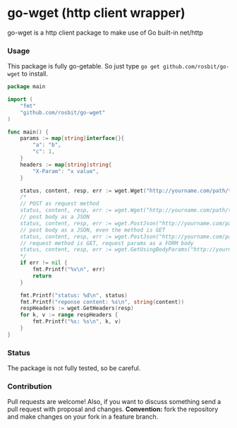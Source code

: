 # go-wget (http client wrapper)

go-wget is a http client package to make use of Go built-in net/http

### Usage

This package is fully go-getable. So just type `go get github.com/rosbit/go-wget` to install.

```go
package main

import (
	"fmt"
	"github.com/rosbit/go-wget"
)

func main() {
	params := map[string]interface{}{
		"a": "b",
		"c": 1,
	}
	headers := map[string]string{
		"X-Param": "x value",
	}

	status, content, resp, err := wget.Wget("http://yourname.com/path/to/url", "get", params, headers)
	/*
	// POST as request method
	status, content, resp, err := wget.Wget("http://yourname.com/path/to/url", "post", params, headers)
	// post body as a JSON 
	status, content, resp, err := wget.PostJson("http://yourname.com/path/to/url", "", params, headers)
	// post body as a JSON, even the method is GET
	status, content, resp, err := wget.PostJson("http://yourname.com/path/to/url", "GET", params, headers)
	// request method is GET, request params as a FORM body
	status, content, resp, err := wget.GetUsingBodyParams("http://yourname.com/path/to/url", params, headers)
	*/
	if err != nil {
		fmt.Printf("%v\n", err)
		return
	}

	fmt.Printf("status: %d\n", status)
	fmt.Printf("reponse content: %s\n", string(content))
	respHeaders := wget.GetHeaders(resp)
	for k, v := range respHeaders {
		fmt.Printf("%s: %s\n", k, v)
	}
}
```

### Status

The package is not fully tested, so be careful.

### Contribution

Pull requests are welcome! Also, if you want to discuss something send a pull request with proposal and changes.
__Convention:__ fork the repository and make changes on your fork in a feature branch.
